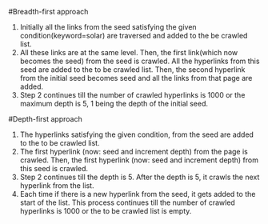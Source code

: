 #Breadth-first approach
1. Initially all the links from the seed satisfying the given condition(keyword=solar) are traversed and added to the be crawled list.   
2. All these links are at the same level. Then, the first link(which now becomes the seed) from the seed is crawled. All the hyperlinks from this seed are added to the to be crawled list. Then, the second hyperlink from the initial seed becomes seed and all the links from that page are added.  
3. Step 2 continues till the number of crawled hyperlinks is 1000 or the maximum depth is 5, 1 being the depth of the initial seed.  

#Depth-first approach
1. The hyperlinks satisfying the given condition, from the seed are added to the to be crawled list.   
2. The first hyperlink (now: seed and increment depth) from the page is crawled. Then, the first hyperlink (now: seed and increment depth) from this seed is crawled.   
3. Step 2 continues till the depth is 5. After the depth is 5, it crawls the next hyperlink from the list.   
4. Each time if there is a new hyperlink from the seed, it gets added to the start of the list. This process continues till the number of crawled hyperlinks is 1000 or the to be crawled list is empty.  


